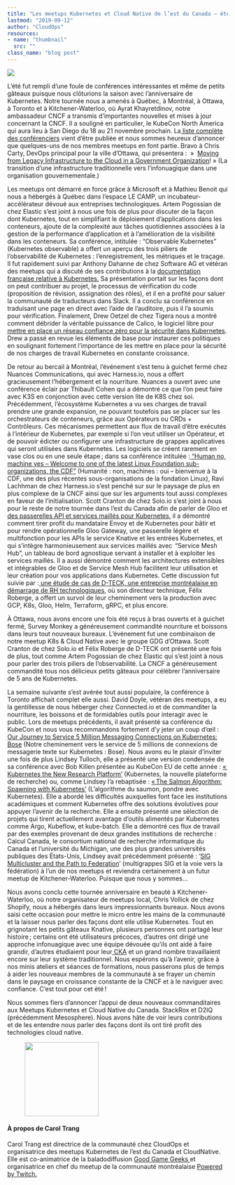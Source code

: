 ```yaml
---
title: "Les meetups Kubernetes et Cloud Native de l’est du Canada – été 2019"
lastmod: "2019-09-12"
author: "CloudOps"
resources:
- name: "thumbnail"
  src: ""
class_name: "blog post"
---
```


<img src="/images/blog/post/cover-01.jpg" class="main-blog-image">

<div class="post-content"><p>L’été fut rempli d’une foule de conférences intéressantes et même de petits gâteaux puisque nous clôturions la saison avec l’anniversaire de Kubernetes. Notre tournée nous a amenés à Québec, à Montréal, à Ottawa, à Toronto et à Kitchener-Waterloo, où Ayrat Khayretdinov, notre ambassadeur CNCF a transmis d’importantes nouvelles et mises à jour concernant la CNCF. Il a souligné en particulier, le KubeCon North America qui aura lieu à San Diego du 18 au 21&nbsp;novembre prochain. La<a href="https://events.linuxfoundation.org/events/kubecon-cloudnativecon-north-america-2019/schedule/"> liste complète des conférenciers</a> vient d’être publiée et nous sommes heureux d’annoncer que quelques-uns de nos membres meetups en font partie. Bravo à Chris Carty, DevOps principal pour la ville d’Ottawa, qui présentera&nbsp;: &nbsp;»&nbsp; <a href="https://sched.co/UabP">Moving from Legacy Infrastructure to the Cloud in a Government Organization</a>!&nbsp;» (La transition d’une infrastructure traditionnelle vers l’infonuagique dans une organisation gouvernementale.)</p><p>Les meetups ont démarré en force grâce à Microsoft et à Mathieu Benoit qui nous a hébergés à Québec dans l’espace LE CAMP, un incubateur-accélérateur dévoué aux entreprises technologiques. Artem Pogossian de chez Elastic s’est joint à nous une fois de plus pour discuter de la façon dont Kubernetes, tout en simplifiant le déploiement d’applications dans les conteneurs, ajoute de la complexité aux tâches quotidiennes associées à la gestion de la performance d’application et à l’amélioration de la visibilité dans les conteneurs. Sa conférence, intitulée&nbsp;: “Observable Kubernetes” (Kubernetes observable) a offert un aperçu des trois piliers de l’observabilité de Kubernetes&nbsp;: l’enregistrement, les métriques et le traçage. Il fut rapidement suivi par Anthony Dahanne de chez Software AG et vétéran des meetups qui a discuté de ses contributions à la <a href="https://www.slideshare.net/anthonydahanne/contribuer-la-traduction-franaise-de-kubernetes">documentation française relative à Kubernetes.</a> Sa présentation portait sur les façons dont on peut contribuer au projet, le processus de vérification du code (proposition de révision, assignation des rôles), et il en a profité pour saluer la communauté de traducteurs dans Slack. Il a conclu sa conférence en traduisant une page en direct avec l’aide de l’auditoire, puis il l’a soumis pour vérification. Finalement, Drew Oetzel de chez Tigera nous a montré comment débrider la véritable puissance de Calico, le logiciel libre pour <a href="https://github.com/drew-tigera/HerdingCats/blob/master/Herding%20Cats%20Updated%2021%20Aug%202019.pdf">mettre en place un réseau confiance zéro pour la sécurité dans Kubernetes</a>. Drew a passé en revue les éléments de base pour instaurer ces politiques en soulignant fortement l’importance de les mettre en place pour la sécurité de nos charges de travail Kubernetes en constante croissance.&nbsp;</p><p>De retour au bercail à Montréal, l’événement s’est tenu à guichet fermé chez Nuances Communications, qui avec Harness.io, nous a offert gracieusement l’hébergement et la nourriture. Nuances a ouvert avec une conférence éclair par Thibault Cohen qui a démontré ce que l’on peut faire avec K3S en conjonction avec cette version lite de K8S chez soi. Précédemment, l’écosystème Kubernetes a vu ses charges de travail prendre une grande expansion, ne pouvant toutefois pas se placer sur les orchestrateurs de conteneurs, grâce aux Opérateurs ou CRDs + Contrôleurs. Ces mécanismes permettent aux flux de travail d’être exécutés à l’intérieur de Kubernetes, par exemple si l’on veut utiliser un Opérateur, et de pouvoir édicter ou configurer une infrastructure de grappes applicatives qui seront utilisées dans Kubernetes. Les logiciels se créent rarement en vase clos ou en une seule étape ; dans sa conférence intitulée&nbsp;:<a href="https://www.slideshare.net/CloudOps2005/human-no-machine-yes-welcome-to-the-cdf-with-incremental-confidence"> “Human no, machine yes – Welcome to one of the latest Linux Foundation sub-organizations, the CDF”</a> (Humanité&nbsp;: non, machines&nbsp;: oui – bienvenue à la CDF, une des plus récentes sous-organisations de la fondation Linux), Ravi Lachhman de chez Harness.io s’est penché sur sur le paysage de plus en plus complexe de la CNCF ainsi que sur les arguments tout aussi complexes en faveur de l’initialisation. Scott Cranton de chez Solo.io s’est joint à nous pour le reste de notre tournée dans l’est du Canada afin de parler de Gloo et <a href="https://www.slideshare.net/Soloio_inc/aug-2018-gloo-api-gateway-for-kubernetes">des passerelles API et services maillés pour Kubernetes</a>, il a démontré comment tirer profit du mandataire Envoy et de Kubernetes pour bâtir et pour rendre opérationnelle Gloo Gateway, une passerelle légère et multifonction pour les APIs le service Knative et les entrées Kubernetes, et qui s’intègre harmonieusement aux services maillés avec &nbsp;“Service Mesh Hub”, un tableau de bord agnostique servant à installer et à exploiter les services maillés. Il a aussi démontré comment les architectures extensibles et intégrables de Gloo et de Service Mesh Hub facilitent leur utilisation et leur création pour vos applications dans Kubernetes. Cette discussion fut suivie par&nbsp;:<a href="https://www.slideshare.net/CloudOps2005/transforming-hr-with-solo-and-google-cloud-a-dteck-case-study"> une étude de cas de D-TECK, une entreprise montréalaise en démarrage de RH technologiques</a>, où son directeur technique, Félix Roberge, a offert un survol de leur cheminement vers la production avec GCP, K8s, Gloo, Helm, Terraform, gRPC, et plus encore.&nbsp;</p><p>À Ottawa, nous avons encore une fois été reçus à bras ouverts et à guichet fermé, Survey Monkey a généreusement commandité nourriture et boissons dans leurs tout nouveaux bureaux. L’événement fut une combinaison de notre meetup&nbsp;K8s &amp; Cloud Native avec le groupe GDG d’Ottawa. Scott Cranton de chez Solo.io et Félix Roberge de D-TECK ont présenté une fois de plus, tout comme Artem Pogossian de chez Elastic qui s’est joint à nous pour parler des trois piliers de l’observabilité. La CNCF a généreusement commandité tous nos délicieux petits gâteaux pour célébrer l’anniversaire de 5 ans de Kubernetes.</p><p>La semaine suivante s’est avérée tout aussi populaire, la conférence à Toronto affichait complet elle aussi. David Doyle, vétéran des meetups, a eu la gentillesse de nous héberger chez Connected.io et de commanditer la nourriture, les boissons et de formidables outils pour interagir avec le public. Lors de meetups précédents, il avait présenté sa conférence du KubeCon et nous vous recommandons fortement d’y jeter un coup d’œil&nbsp;:<a href="https://www.youtube.com/watch?v=gaq2Jmjrugg"> Our Journey to Service 5 Million Messaging Connections on Kubernetes: Bose</a> (Notre cheminement vers le service de 5 millions de connexions de messagerie texte sur Kubernetes&nbsp;: Bose). Nous avons eu le plaisir d’inviter une fois de plus Lindsey Tulloch, elle a présenté une version condensée de sa conférence avec Bob Killen présentée au KubeCon EU de cette année&nbsp;: <a href="https://www.youtube.com/watch?v=E09XTOWbBKw">« Kubernetes the New Research Platform’</a> (Kubernetes, la nouvelle plateforme de recherche) ou, comme Lindsey l’a rebaptisée&nbsp;: <a href="https://www.slideshare.net/CloudOps2005/the-salmon-algorithm-spawning-with-kubernetes">« The Salmon Algorithm: Spawning with Kubernetes’</a> (L’algorithme du saumon, pondre avec Kubernetes). Elle a abordé les difficultés auxquelles font face les institutions académiques et comment Kubernetes offre des solutions évolutives pour appuyer l’avenir de la recherche. Elle a ensuite présenté une sélection de projets qui tirent actuellement avantage d’outils alimentés par Kubernetes comme Argo, Kubeflow, et kube-batch. Elle a démontré ces flux de travail par des exemples provenant de deux grandes institutions de recherche&nbsp;: Calcul Canada, le consortium national de recherche informatique du Canada et l’université du Michigan, une des plus grandes universités publiques des États-Unis, Lindsey avait précédemment présenté&nbsp;: ‘<a href="https://www.slideshare.net/CloudOps2005/sig-multicluster-and-the-path-to-federation">SIG Multicluster and the Path to Federation</a>’ (multigrappes SIG et la voie vers la fédération) à l’un de nos meetups et reviendra certainement à un futur meetup de Kitchener-Waterloo. Puisque que nous y sommes…</p><p>Nous avons conclu cette tournée anniversaire en beauté à Kitchener-Waterloo, où notre organisateur de meetups local, Chris Vollick de chez Shopify, nous a hébergés dans leurs impressionnants bureaux. Nous avons saisi cette occasion pour mettre le micro entre les mains de la communauté et la laisser nous parler des façons dont elle utilise Kubernetes. Tout en grignotant les petits gâteaux Knative, plusieurs personnes ont partagé leur histoire ; certains ont été utilisateurs précoces, d’autres ont dirigé une approche infonuagique avec une équipe dévouée qu’ils ont aidé à faire grandir, d’autres étudiaient pour leur<a href="https://training.linuxfoundation.org/certification/certified-kubernetes-administrator-cka/"> CKA</a> et un grand nombre travaillaient encore sur leur système traditionnel. Nous espérons qu’à l’avenir, grâce à nos minis ateliers et séances de formations, nous passerons plus de temps à aider les nouveaux membres de la communauté à se frayer un chemin dans le paysage en croissance constante de la CNCF et à le naviguer avec confiance. C’est tout pour cet été !</p><p>Nous sommes fiers d’annoncer l’appui de deux nouveaux commanditaires aux Meetups Kubernetes et Cloud Native du Canada. StackRox et D2IQ (précédemment Mesosphere). Nous avons hâte de voir leurs contributions et de les entendre nous parler des façons dont ils ont tiré profit des technologies cloud native.&nbsp;</p><div class="wp-block-image"> <figure class="alignleft is-resized"><img src="/images/blog/post/40841362_10156601204613728_8051974506358505472_n.jpg" alt="" class="wp-image-8155" width="169" height="169"></figure></div><h4>À propos de Carol Trang</h4><p>Carol Trang est directrice de la communauté chez CloudOps et organisatrice des meetups Kubernetes de l’est du Canada et CloudNative. Elle est co-animatrice de la baladodiffusion&nbsp;<a href="http://goodgamegeeks.podbean.com/">Good Game Geeks&nbsp;</a>et organisatrice en chef du meetup de la communauté montréalaise&nbsp;<a href="https://meetups.twitch.tv/montreal/">Powered by Twitch.</a></p> </div>